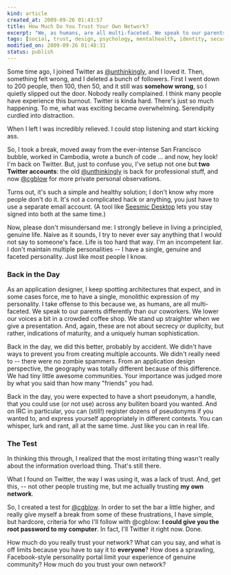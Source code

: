 ```yaml
--- 
kind: article
created_at: 2009-09-26 01:43:57
title: How Much Do You Trust Your Own Network?
excerpt: "We, as humans, are all multi-faceted. We speak to our parents differently than our coworkers. We lower our voices a bit in a crowded coffee shop. We stand up straighter when we give a presentation. And, again, these are not about secrecy or duplicity, but rather, indications of maturity, and a uniquely human sophistication."
tags: [social, trust, design, psychology, mentalhealth, identity, security]
modified_on: 2009-09-26 01:48:31
status: publish
---
```


Some time ago, I joined Twitter as <a href="http://twitter.com/unthinkingly">@unthinkingly</a>, and I loved it. Then, something felt wrong, and I deleted a bunch of followers. First I went down to 200 people, then 100, then 50, and it still was <strong>somehow wrong</strong>, so I quietly slipped out the door. Nobody really complained. I think many people have experience this burnout. Twitter is kinda hard. There's just so much happening. To me, what was exciting became overwhelming. Serendipity curdled into distraction. 

When I left I was incredibly relieved. I could stop listening and start kicking ass.

So, I took a break, moved away from the ever-intense San Francisco bubble, worked in Cambodia, wrote a bunch of code ... and now, hey look! I'm back on Twitter. But, just to confuse you, I've setup not one but <strong>two Twitter accounts</strong>: the old <a href="http://twitter.com/unthinkingly">@unthinkingly</a> is back for professional stuff, and now <a href="http://twitter.com/cgblow">@cgblow</a> for more private personal observations.

Turns out, it's such a simple and healthy solution; I don't know why more people don't do it. It's not a complicated hack or anything, you just have to use a separate email account. (A tool like <a href="http://www.seesmic.com/" title="Seesmic: Build Your Community">Seesmic Desktop</a> lets you stay signed into both at the same time.)

Now, please don't misundersand me: I strongly believe in living a principled, genuine life. Naive as it sounds, I try to never ever say anything that I would not say to someone's face. Life is too hard that way. I'm an incompetent liar. I don't maintain multiple personalities -- I have a single, genuine and faceted personality. Just like most people I know.

<h3>Back in the Day</h3>

As an application designer, I keep spotting architectures that expect, and in some cases force, me to have a single, monolithic expression of my personality. I take offense to this because we, as humans, are all multi-faceted. We speak to our parents differently than our coworkers. We lower our voices a bit in a crowded coffee shop. We stand up straighter when we give a presentation. And, again, these are not about secrecy or duplicity, but rather, indications of maturity, and a uniquely human sophistication.

Back in the day, we did this better, probably by accident. We didn't have ways to prevent you from creating multiple accounts. We didn't really need to -- there were no zombie spammers. From an application design perspective, the geography was totally different because of this difference. We had tiny little awesome communities. Your importance was judged more by what you said than how many "friends" you had. 

Back in the day, you were expected to have a short pseudonym, a handle, that you could use (or not use) across any bulliten board you wanted. And on IRC in particular, you can (still!) register dozens of pseudonyms if you wanted to, and express yourself appropriately in different contexts. You can whisper, lurk and rant, all at the same time. Just like you can in real life. 

<h3>The Test</h3>

In thinking this through, I realized that the most irritating thing wasn't really about the information overload thing. That's still there.

What I found on Twitter, the way I was using it, was a lack of trust. And, get this, -- not other people trusting me, but me actually trusting <strong>my own network</strong>.

So, I created a test for <a href="http://twitter.com/cgblow">@cgblow</a>. In order to set the bar a little higher, and really give myself a break from some of these frustrations, I have simple, but hardcore, criteria for who I'll follow with @cgblow: <strong>I could give you the root password to my computer</strong>. In fact, I'll Twitter it right now. Done.

How much do you really trust your network? What can you say, and what is off limits because you have to say it to <strong>everyone</strong>? How does a sprawling, Facebook-style personality portal limit your experience of genuine community? How much do you trust your own network?
